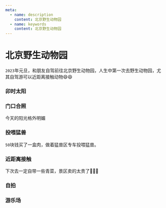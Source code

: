 ```yaml
---
meta:
  - name: description
    content: 北京野生动物园
  - name: keywords
    content: 北京野生动物园
---
```

# 北京野生动物园

`2023`年元旦，和朋友自驾前往北京野生动物园，人生中第一次去野生动物园，尤其自驾游可以近距离接触动物😄😄

### 卯时太阳

<ImgView title="北京野生动物园" url="https://1.z.wiki/autoupload/20230102/MfX8.3024X4032-IMG_1885%202.JPG" />

### 门口合照

今天的阳光格外明媚

<ImgView title="北京野生动物园" url="https://2.z.wiki/autoupload/20230102/hG2v.3072X4096-IMG_2195.JPG" />

### 投喂猛兽

`50`块钱买了一盒肉，做着猛兽区专车投喂猛兽。

<ImgView title="北京野生动物园" url="https://3.z.wiki/autoupload/20230102/KjtO.4032X3024-IMG_2183.JPG" />

<ImgView title="北京野生动物园" url="https://4.z.wiki/autoupload/20230102/JNW4.3024X4032-IMG_2202%202.JPG" />

<ImgView title="北京野生动物园" url="https://5.z.wiki/autoupload/20230102/9Nu4.3024X4032-IMG_2137%202.JPG" />

<ImgView title="北京野生动物园" url="https://6.z.wiki/autoupload/20230102/LcTD.3024X4032-IMG_2165%202.JPG" />

### 近距离接触

下次去一定自带一些青菜，景区卖的太贵了🤦🤦🤦

<ImgView title="北京野生动物园" url="https://7.z.wiki/autoupload/20230102/LQoa.3646X3008-IMG_2179.jpg" />

<ImgView title="北京野生动物园" url="https://8.z.wiki/autoupload/20230102/kZi9.2777X3471-IMG_2175%202.jpg" />

<ImgView title="北京野生动物园" url="https://9.z.wiki/autoupload/20230102/IJgn.3024X4032-IMG_2176%202.JPG" />

<ImgView title="北京野生动物园" url="https://0.z.wiki/autoupload/20230102/kC6M.3024X4032-IMG_2182.JPG" />

<ImgView title="北京野生动物园" url="https://1.z.wiki/autoupload/20230102/HDKu.3024X4032-IMG_2196%202.JPG" />

<ImgView title="北京野生动物园" url="https://2.z.wiki/autoupload/20230102/jJmE.4032X3024-IMG_2197%202.JPG" />

<ImgView title="北京野生动物园" url="https://3.z.wiki/autoupload/20230102/yTHE.4032X3024-IMG_2207.JPG" />

<ImgView title="北京野生动物园" url="https://4.z.wiki/autoupload/20230102/wnYF.4032X3024-IMG_2211%202.JPG" />

<ImgView title="北京野生动物园" url="https://5.z.wiki/autoupload/20230102/qimJ.3024X4032-IMG_1920.JPG" />

<ImgView title="北京野生动物园" url="https://6.z.wiki/autoupload/20230102/tkb1.3024X4032-IMG_1944%202.JPG" />

<ImgView title="北京野生动物园" url="https://7.z.wiki/autoupload/20230102/7bsp.3024X4032-IMG_1928%202.JPG" />

<ImgView title="北京野生动物园" url="https://8.z.wiki/autoupload/20230102/DakS.3024X4032-IMG_2208%202.JPG" />

<ImgView title="北京野生动物园" url="https://9.z.wiki/autoupload/20230102/E7Se.3024X4032-IMG_2099%202.JPG" />

<ImgView title="北京野生动物园" url="https://0.z.wiki/autoupload/20230102/f8qg.3024X4032-IMG_1964%202.JPG" />

<ImgView title="北京野生动物园" url="https://1.z.wiki/autoupload/20230102/e05U.3024X4032-IMG_2167%202.JPG" />

<ImgView title="北京野生动物园" url="https://2.z.wiki/autoupload/20230102/iSTG.3024X4032-IMG_1947%202.JPG" />

<ImgView title="北京野生动物园" url="https://3.z.wiki/autoupload/20230102/TxpO.IMG_2200.HEIC.jpg" />

### 自拍

<ImgView title="北京野生动物园" url="https://4.z.wiki/autoupload/20230102/d87K.2880X2880-IMG_2198%202.JPG" />

<ImgView title="北京野生动物园" url="https://5.z.wiki/autoupload/20230102/ik7f.2784X3712-IMG_2201%202.JPG" />

### 游乐场

<ImgView title="北京野生动物园" url="https://6.z.wiki/autoupload/20230102/h4Xo.4032X3024-IMG_2188.JPG" />

